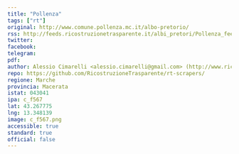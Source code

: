 ```yaml
---
title: "Pollenza"
tags: ["rt"]
original: http://www.comune.pollenza.mc.it/albo-pretorio/
rss: http://feeds.ricostruzionetrasparente.it/albi_pretori/Pollenza_feed.xml
twitter: 
facebook: 
telegram: 
pdf: 
author: Alessio Cimarelli <alessio.cimarelli@gmail.com> (http://www.ricostruzionetrasparente.it)
repo: https://github.com/RicostruzioneTrasparente/rt-scrapers/
regione: Marche
provincia: Macerata
istat: 043041
ipa: c_f567
lat: 43.267775
lng: 13.348139
image: c_f567.png
accessible: true
standard: true
official: false
---
```

